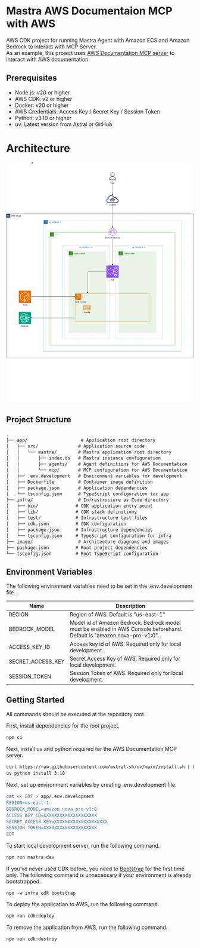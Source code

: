 # Mastra AWS Documentaion MCP with AWS

AWS CDK project for running Mastra Agent with Amazon ECS and Amazon Bedrock to interact with MCP Server.  
As an example, this project uses [AWS Documentation MCP server](https://awslabs.github.io/mcp/servers/aws-documentation-mcp-server/) to interact with AWS documentation.

## Prerequisites

- Node.js: v20 or higher
- AWS CDK: v2 or higher
- Docker: v20 or higher
- AWS Credentials: Access Key / Secret Key / Session Token
- Python: v3.10 or higher
- uv: Latest version from Astral or GitHub

# Architecture

![Architecture](./image/diagram.drawio.png)

## Project Structure

```
.
├── app/                    # Application root directory
│   ├── src/               # Application source code
│   │   └── mastra/        # Mastra application root directory
│   │       ├── index.ts   # Mastra instance configuration
│   │       ├── agents/    # Agent definitions for AWS Documentation
│   │       └── mcp/       # MCP configuration for AWS Documentation
│   ├── .env.development   # Environment variables for development
│   ├── Dockerfile         # Container image definition
│   ├── package.json       # Application dependencies
│   └── tsconfig.json      # TypeScript configuration for app
├── infra/                 # Infrastructure as Code directory
│   ├── bin/              # CDK application entry point
│   ├── lib/              # CDK stack definitions
│   ├── test/             # Infrastructure test files
│   ├── cdk.json          # CDK configuration
│   ├── package.json      # Infrastructure dependencies
│   └── tsconfig.json     # TypeScript configuration for infra
├── image/                 # Architecture diagrams and images
├── package.json          # Root project dependencies
└── tsconfig.json         # Root TypeScript configuration
```

## Environment Variables

The following environment variables need to be set in the .env.development file.

|Name|Description|
|---|---|
| REGION | Region of AWS. Default is "us-east-1" |
| BEDROCK_MODEL | Model id of Amazon Bedrock. Bedrock model must be enabled in AWS Console beforehand. Default is "amazon.nova-pro-v1:0". |
| ACCESS_KEY_ID | Access key id of AWS. Required only for local development. |
| SECRET_ACCESS_KEY | Secret Access Key of AWS. Required only for local development. |
| SESSION_TOKEN | Session Token of AWS. Required only for local development. |

## Getting Started

All commands should be executed at the repository root.

First, install dependencies for the root project.

```bash
npm ci
```

Next, install uv and python required for the AWS Documentation MCP server.

```bash
curl https://raw.githubusercontent.com/astral-sh/uv/main/install.sh | bash
uv python install 3.10
```

Next, set up environment variables by creating .env.development file.

```bash
cat << EOF > app/.env.development
REGION=us-east-1
BEDROCK_MODEL=amazon.nova-pro-v1:0
ACCESS_KEY_ID=XXXXXXXXXXXXXXXXXXXX
SECRET_ACCESS_KEY=XXXXXXXXXXXXXXXXXXXX
SESSION_TOKEN=XXXXXXXXXXXXXXXXXXXX
EOF
```

To start local development server, run the following command.

```bash
npm run mastra:dev
```

If you've never used CDK before, you need to [Bootstrap](https://docs.aws.amazon.com/ja_jp/cdk/v2/guide/bootstrapping.html) for the first time only. The following command is unnecessary if your environment is already bootstrapped.

```
npx -w infra cdk bootstrap
```

To deploy the application to AWS, run the following command.

```bash
npm run cdk:deploy
```

To remove the application from AWS, run the following command.

```bash
npm run cdk:destroy
```
